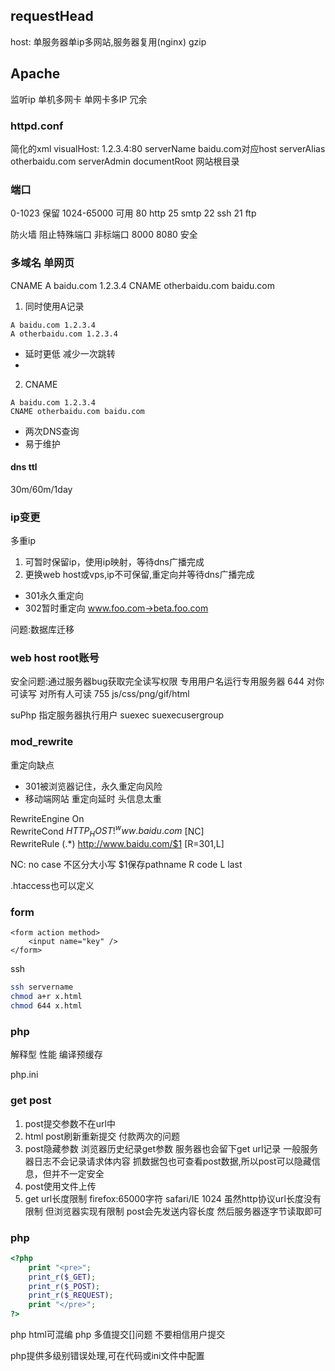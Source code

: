 ## requestHead
host:
单服务器单ip多网站,服务器复用(nginx)
gzip

## Apache
监听ip
单机多网卡  单网卡多IP 冗余

### httpd.conf
简化的xml
visualHost: 1.2.3.4:80
serverName baidu.com对应host
serverAlias otherbaidu.com
serverAdmin
documentRoot 网站根目录

### 端口
0-1023  保留
1024-65000 可用
80 http
25 smtp
22 ssh
21 ftp

防火墙 阻止特殊端口
非标端口 8000 8080 安全

###  多域名 单网页
CNAME
A baidu.com 1.2.3.4
CNAME otherbaidu.com baidu.com

1. 同时使用A记录
```
A baidu.com 1.2.3.4
A otherbaidu.com 1.2.3.4
```
 - 延时更低 减少一次跳转
 -

2. CNAME
```
A baidu.com 1.2.3.4
CNAME otherbaidu.com baidu.com
```
 - 两次DNS查询
 - 易于维护

#### dns ttl
30m/60m/1day

### ip变更
多重ip
1. 可暂时保留ip，使用ip映射，等待dns广播完成
2. 更换web host或vps,ip不可保留,重定向并等待dns广播完成
 - 301永久重定向
 - 302暂时重定向 www.foo.com->beta.foo.com

问题:数据库迁移

### web host root账号
安全问题:通过服务器bug获取完全读写权限
专用用户名运行专用服务器
644 对你可读写 对所有人可读 755  js/css/png/gif/html

suPhp 指定服务器执行用户
suexec suexecusergroup

### mod_rewrite
重定向缺点

 - 301被浏览器记住，永久重定向风险
 - 移动端网站 重定向延时 头信息太重

RewriteEngine On  
RewriteCond ${HTTP_HOST} !^www.baidu.com$ [NC]  
RewriteRule (.*) http://www.baidu.com/$1 [R=301,L]  

NC: no case 不区分大小写
$1保存pathname
R code
L last

.htaccess也可以定义

### form
```
<form action method>
    <input name="key" />
</form>

```

ssh
```bash
ssh servername
chmod a+r x.html
chmod 644 x.html
```

### php
解释型
性能
编译预缓存

php.ini

### get post
1. post提交参数不在url中
2. html post刷新重新提交 付款两次的问题
3. post隐藏参数
浏览器历史纪录get参数
服务器也会留下get url记录
一般服务器日志不会记录请求体内容
抓数据包也可查看post数据,所以post可以隐藏信息，但并不一定安全
4. post使用文件上传
5. get url长度限制
firefox:65000字符 safari/IE 1024
虽然http协议url长度没有限制 但浏览器实现有限制
post会先发送内容长度 然后服务器逐字节读取即可

### php
```php
<?php
	print "<pre>";
    print_r($_GET);
    print_r($_POST);
    print_r($_REQUEST);
    print "</pre>";
?>
```
php html可混编
php 多值提交[]问题
不要相信用户提交

php提供多级别错误处理,可在代码或ini文件中配置
